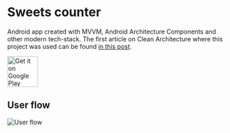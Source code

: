 # Sweets counter
Android app created with MVVM, Android Architecture Components and other modern tech-stack. The first article on Clean Architecture where this project was used can be found [in this post][article].

<a href='https://play.google.com/store/apps/details?id=com.deividasstr.sweetscounter&pcampaignid=MKT-Other-global-all-co-prtnr-py-PartBadge-Mar2515-1'><img alt='Get it on Google Play' src='https://play.google.com/intl/en_us/badges/images/generic/en_badge_web_generic.png' height="70"/></a>

## User flow
![User flow](art/userflow.gif)


 [article]: https://proandroiddev.com/a-quest-for-comfy-android-app-architecture-pt-1-the-project-7fe7418303ff
